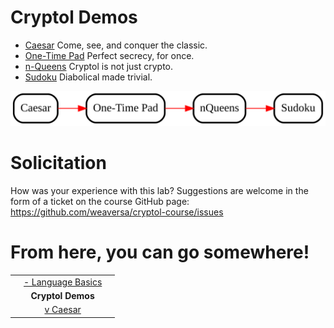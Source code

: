 # Cryptol Demos

* [Caesar](./Caesar.md)
  Come, see, and conquer the classic.
* [One-Time Pad](./OneTimePad.md)
  Perfect secrecy, for once.
* [n-Queens](./NQueens.md)
  Cryptol is not just crypto.
* [Sudoku](./Sudoku.md)
  Diabolical made trivial.

<a href="../../../misc/CryptolDemos.gv.svg">
    <img class="center" src="../../../misc/CryptolDemos.gv.svg" alt="Cryptol Demos - Suggested Flow">
</a>

# Solicitation

How was your experience with this lab? Suggestions are welcome in the
form of a ticket on the course GitHub page:
https://github.com/weaversa/cryptol-course/issues

# From here, you can go somewhere!

||||
|-:|:-:|-|
|| [- Language Basics](../../Language/Basics.md) ||
|| **Cryptol Demos** ||
|| [v Caesar](./Caesar.md) ||
